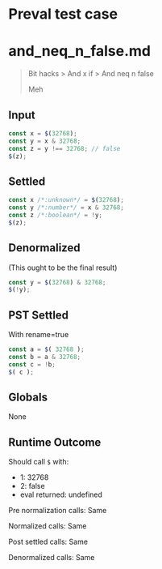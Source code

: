 # Preval test case

# and_neq_n_false.md

> Bit hacks > And x if > And neq n false
>
> Meh

## Input

`````js filename=intro
const x = $(32768);
const y = x & 32768;
const z = y !== 32768; // false
$(z);
`````


## Settled


`````js filename=intro
const x /*:unknown*/ = $(32768);
const y /*:number*/ = x & 32768;
const z /*:boolean*/ = !y;
$(z);
`````


## Denormalized
(This ought to be the final result)

`````js filename=intro
const y = $(32768) & 32768;
$(!y);
`````


## PST Settled
With rename=true

`````js filename=intro
const a = $( 32768 );
const b = a & 32768;
const c = !b;
$( c );
`````


## Globals


None


## Runtime Outcome


Should call `$` with:
 - 1: 32768
 - 2: false
 - eval returned: undefined

Pre normalization calls: Same

Normalized calls: Same

Post settled calls: Same

Denormalized calls: Same
